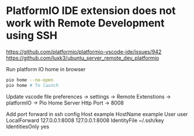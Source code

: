# PlatformIO IDE extension does not work with Remote Development using SSH
https://github.com/platformio/platformio-vscode-ide/issues/942
https://github.com/luxk3/ubuntu_server_remote_dev_platformio

Run platform IO home in browser
```bash
pio home --no-open
pio home # To launch
```

Update vscode file 
preferences -> settings 
-> Remote Extenstions -> platformIO 
-> Pio Home Server Http Port -> 8008

Add port forward in ssh config
Host example
	HostName example
	User user
	LocalForward 127.0.0.1:8008 127.0.0.1:8008
	IdentityFile ~/.ssh/key
	IdentitiesOnly yes

